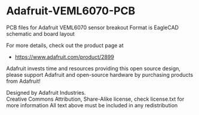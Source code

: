 # Adafruit-VEML6070-PCB
PCB files for Adafruit VEML6070 sensor breakout
Format is EagleCAD schematic and board layout

For more details, check out the product page at

  * https://www.adafruit.com/product/2899

Adafruit invests time and resources providing this open source design, 
please support Adafruit and open-source hardware by purchasing 
products from Adafruit!

Designed by Adafruit Industries.  
Creative Commons Attribution, Share-Alike license, check license.txt for more information
All text above must be included in any redistribution